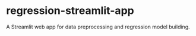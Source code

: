 # regression-streamlit-app
A Streamlit web app for data preprocessing and regression model building.
